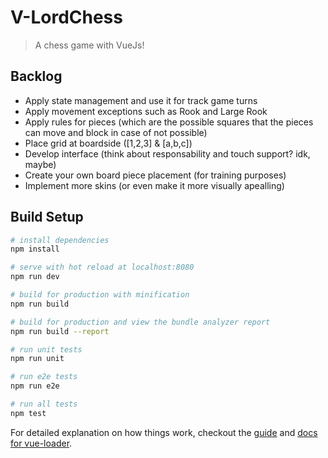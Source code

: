 # V-LordChess

> A chess game with VueJs!

## Backlog

* Apply state management and use it for track game turns
* Apply movement exceptions such as Rook and Large Rook
* Apply rules for pieces (which are the possible squares that the pieces can move and block in case of not possible)
* Place grid at boardside ([1,2,3] & [a,b,c])
* Develop interface (think about responsability and touch support? idk, maybe)
* Create your own board piece placement (for training purposes)
* Implement more skins (or even make it more visually apealling)

## Build Setup

``` bash
# install dependencies
npm install

# serve with hot reload at localhost:8080
npm run dev

# build for production with minification
npm run build

# build for production and view the bundle analyzer report
npm run build --report

# run unit tests
npm run unit

# run e2e tests
npm run e2e

# run all tests
npm test
```

For detailed explanation on how things work, checkout the [guide](http://vuejs-templates.github.io/webpack/) and [docs for vue-loader](http://vuejs.github.io/vue-loader).
